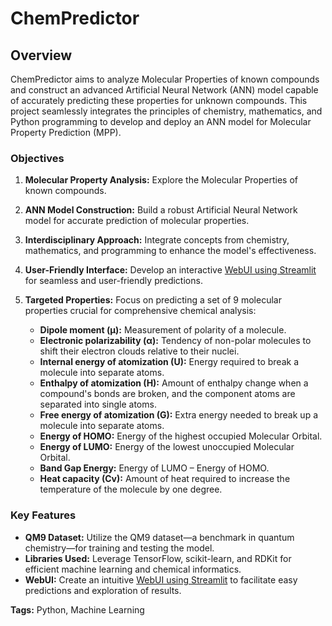 # ChemPredictor

## Overview

ChemPredictor aims to analyze Molecular Properties of known compounds and construct an advanced Artificial Neural Network (ANN) model capable of accurately predicting these properties for unknown compounds. This project seamlessly integrates the principles of chemistry, mathematics, and Python programming to develop and deploy an ANN model for Molecular Property Prediction (MPP).

### Objectives

1. **Molecular Property Analysis:** Explore the Molecular Properties of known compounds.
2. **ANN Model Construction:** Build a robust Artificial Neural Network model for accurate prediction of molecular properties.
3. **Interdisciplinary Approach:** Integrate concepts from chemistry, mathematics, and programming to enhance the model's effectiveness.
4. **User-Friendly Interface:** Develop an interactive [WebUI using Streamlit](https://example.com/chempredictor) for seamless and user-friendly predictions.
5. **Targeted Properties:** Focus on predicting a set of 9 molecular properties crucial for comprehensive chemical analysis:

    - **Dipole moment (µ):** Measurement of polarity of a molecule.
    - **Electronic polarizability (α):** Tendency of non-polar molecules to shift their electron clouds relative to their nuclei.
    - **Internal energy of atomization (U):** Energy required to break a molecule into separate atoms.
    - **Enthalpy of atomization (H):** Amount of enthalpy change when a compound's bonds are broken, and the component atoms are separated into single atoms.
    - **Free energy of atomization (G):** Extra energy needed to break up a molecule into separate atoms.
    - **Energy of HOMO:** Energy of the highest occupied Molecular Orbital.
    - **Energy of LUMO:** Energy of the lowest unoccupied Molecular Orbital.
    - **Band Gap Energy:** Energy of LUMO – Energy of HOMO.
    - **Heat capacity (Cv):** Amount of heat required to increase the temperature of the molecule by one degree.

### Key Features

- **QM9 Dataset:** Utilize the QM9 dataset—a benchmark in quantum chemistry—for training and testing the model.
- **Libraries Used:** Leverage TensorFlow, scikit-learn, and RDKit for efficient machine learning and chemical informatics.
- **WebUI:** Create an intuitive [WebUI using Streamlit](https://example.com/chempredictor) to facilitate easy predictions and exploration of results.

**Tags:** Python, Machine Learning


